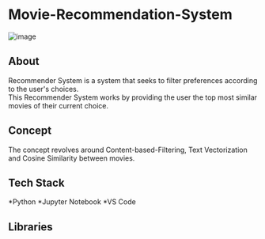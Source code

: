 # Movie-Recommendation-System
![image](https://user-images.githubusercontent.com/98599230/176836161-f80c29c8-7c87-41e4-9943-3354c2027949.png)
<br/>
## About
Recommender System is a system that seeks to filter preferences according to the user's choices.<br/>This Recommender System works by providing the user the top most similar movies of their current choice.<br/>
## Concept
The concept revolves around Content-based-Filtering, Text Vectorization and Cosine Similarity between movies.<br/>
## Tech Stack
*Python
*Jupyter Notebook
*VS Code
<br/>
## Libraries



